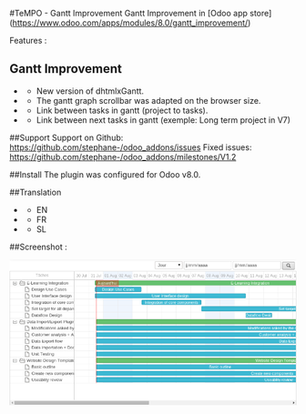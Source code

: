 #TeMPO - Gantt Improvement
Gantt Improvement in [Odoo app store] (https://www.odoo.com/apps/modules/8.0/gantt_improvement/) 

Features :

## Gantt Improvement
* - New version of dhtmlxGantt.
* - The gantt graph scrollbar was adapted on the browser size.
* - Link between tasks in gantt (project to tasks).
* - Link between next tasks in gantt (exemple: Long term project in V7)

##Support
Support on Github: https://github.com/stephane-/odoo_addons/issues
Fixed issues: https://github.com/stephane-/odoo_addons/milestones/V1.2

##Install
The plugin was configured for Odoo v8.0.

##Translation
* - EN
* - FR
* - SL

##Screenshot :

![Screen1](/content/screen1.png)
